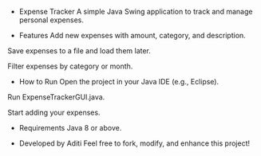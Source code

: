 * Expense Tracker
    A simple Java Swing application to track and manage personal expenses.

* Features
    Add new expenses with amount, category, and description.

Save expenses to a file and load them later.

Filter expenses by category or month.

* How to Run
    Open the project in your Java IDE (e.g., Eclipse).

Run ExpenseTrackerGUI.java.

Start adding your expenses.

* Requirements
    Java 8 or above.

* Developed by Aditi 
    Feel free to fork, modify, and enhance this project!

